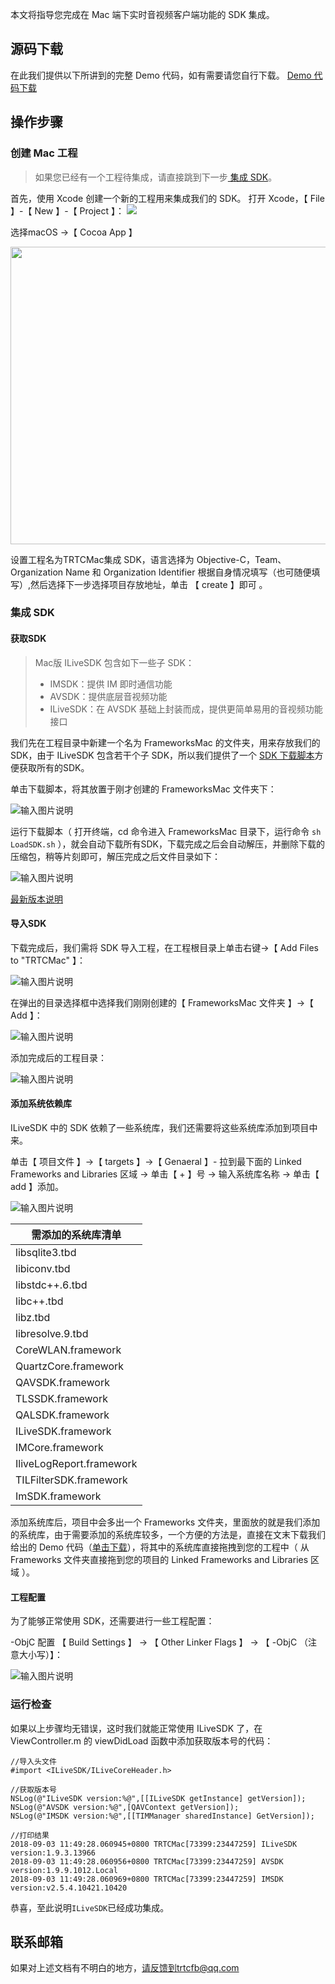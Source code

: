 本文将指导您完成在 Mac 端下实时音视频客户端功能的 SDK 集成。
 ## 源码下载
 在此我们提供以下所讲到的完整 Demo 代码，如有需要请您自行下载。
 [Demo 代码下载](http://dldir1.qq.com/hudongzhibo/ILiveSDK/Demo/MAC_TRTC.zip)
## 操作步骤
### 创建 Mac 工程
> 如果您已经有一个工程待集成，请直接跳到下一步[ 集成 SDK](#.E9.9B.86.E6.88.90-sdk)。

首先，使用 Xcode 创建一个新的工程用来集成我们的 SDK。
打开 Xcode，【 File 】-【 New 】-【 Project 】：
<img src="https://main.qcloudimg.com/raw/145fb381bfa9b5752fb78618a1801c48.png"/>

选择macOS ->【 Cocoa App 】

<img src="https://images.gitee.com/uploads/images/2018/0903/105111_a6835506_2060181.png" width = "730" height = "476"/><br>

设置工程名为TRTCMac集成 SDK，语言选择为 Objective-C，Team、Organization Name 和 Organization Identifier 根据自身情况填写（也可随便填写）,然后选择下一步选择项目存放地址，单击 【 create 】即可 。

### 集成 SDK

#### 获取SDK

>Mac版 ILiveSDK 包含如下一些子 SDK：
> - IMSDK：提供 IM 即时通信功能
> - AVSDK：提供底层音视频功能
> - ILiveSDK：在 AVSDK 基础上封装而成，提供更简单易用的音视频功能接口

我们先在工程目录中新建一个名为 FrameworksMac 的文件夹，用来存放我们的 SDK，由于 ILiveSDK 包含若干个子 SDK，所以我们提供了一个 [SDK 下载脚本](http://dldir1.qq.com/hudongzhibo/ILiveSDK/LoadSDK.sh)方便获取所有的SDK。

单击下载脚本，将其放置于刚才创建的 FrameworksMac 文件夹下：

![输入图片说明](https://images.gitee.com/uploads/images/2018/0903/162358_603fd855_2060181.png "2.png")

运行下载脚本（ 打开终端，cd 命令进入 FrameworksMac 目录下，运行命令 `sh LoadSDK.sh` ），就会自动下载所有SDK，下载完成之后会自动解压，并删除下载的压缩包，稍等片刻即可，解压完成之后文件目录如下：

![输入图片说明](https://images.gitee.com/uploads/images/2018/0903/111317_6ff20ada_2060181.png "3.png")


[最新版本说明](https://github.com/zhaoyang21cn/iLiveSDK_Mac_Suixinbo)

#### 导入SDK
下载完成后，我们需将 SDK 导入工程，在工程根目录上单击右键->【 Add Files to "TRTCMac" 】：

![输入图片说明](https://images.gitee.com/uploads/images/2018/0903/111759_96c9781c_2060181.png "4.png")

在弹出的目录选择框中选择我们刚刚创建的【 FrameworksMac 文件夹 】->【 Add 】：

![输入图片说明](https://images.gitee.com/uploads/images/2018/0903/112028_d74a2453_2060181.png "5.png")

添加完成后的工程目录：

![输入图片说明](https://images.gitee.com/uploads/images/2018/0903/112307_30aa3159_2060181.png "6.png")
　　

#### 添加系统依赖库

ILiveSDK 中的 SDK 依赖了一些系统库，我们还需要将这些系统库添加到项目中来。

单击【 项目文件 】->【 targets 】->【 Genaeral 】- 拉到最下面的 Linked Frameworks and Libraries 区域 -> 单击【 + 】号 -> 输入系统库名称 -> 单击【 add 】添加。

![输入图片说明](https://images.gitee.com/uploads/images/2018/0903/113951_115e9b75_2060181.png "7.png")

|需添加的系统库清单|
|---|
|libsqlite3.tbd|
|libiconv.tbd|
|libstdc++.6.tbd|
|libc++.tbd|
|libz.tbd|
|libresolve.9.tbd|
|CoreWLAN.framework|
|QuartzCore.framework|
|QAVSDK.framework|
|TLSSDK.framework|
|QALSDK.framework|
|ILiveSDK.framework|
|IMCore.framework|
|IliveLogReport.framework|
|TILFilterSDK.framework|
|ImSDK.framework|

添加系统库后，项目中会多出一个 Frameworks 文件夹，里面放的就是我们添加的系统库，由于需要添加的系统库较多，一个方便的方法是，直接在文末下载我们给出的 Demo 代码（[单击下载](http://dldir1.qq.com/hudongzhibo/ILiveSDK/Demo/iOS/demo_import.zip)），将其中的系统库直接拖拽到您的工程中（ 从 Frameworks 文件夹直接拖到您的项目的 Linked Frameworks and Libraries 区域 ）。


#### 工程配置

为了能够正常使用 SDK，还需要进行一些工程配置：

-ObjC 配置
【 Build Settings 】 -> 【 Other Linker Flags 】 -> 【 -ObjC （注意大小写）】：

![输入图片说明](https://images.gitee.com/uploads/images/2018/0827/170705_f4292cfd_2060181.png "4.png")


### 运行检查

如果以上步骤均无错误，这时我们就能正常使用 ILiveSDK 了，在 ViewController.m 的  viewDidLoad 函数中添加获取版本号的代码：
```
//导入头文件
#import <ILiveSDK/ILiveCoreHeader.h>
```

```
//获取版本号
NSLog(@"ILiveSDK version:%@",[[ILiveSDK getInstance] getVersion]);
NSLog(@"AVSDK version:%@",[QAVContext getVersion]);
NSLog(@"IMSDK version:%@",[[TIMManager sharedInstance] GetVersion]);
```

```
//打印结果
2018-09-03 11:49:28.060945+0800 TRTCMac[73399:23447259] ILiveSDK version:1.9.3.13966
2018-09-03 11:49:28.060956+0800 TRTCMac[73399:23447259] AVSDK version:1.9.9.1012.Local
2018-09-03 11:49:28.060969+0800 TRTCMac[73399:23447259] IMSDK version:v2.5.4.10421.10420
```

恭喜，至此说明`ILiveSDK`已经成功集成。

## 联系邮箱
如果对上述文档有不明白的地方，请反馈到trtcfb@qq.com
